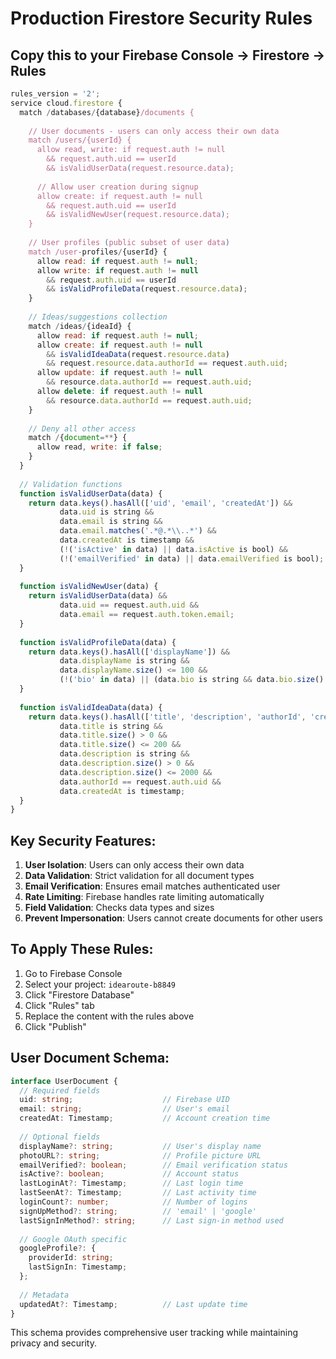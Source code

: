 # Production Firestore Security Rules

## Copy this to your Firebase Console → Firestore → Rules

```javascript
rules_version = '2';
service cloud.firestore {
  match /databases/{database}/documents {
    
    // User documents - users can only access their own data
    match /users/{userId} {
      allow read, write: if request.auth != null 
        && request.auth.uid == userId
        && isValidUserData(request.resource.data);
      
      // Allow user creation during signup
      allow create: if request.auth != null 
        && request.auth.uid == userId
        && isValidNewUser(request.resource.data);
    }
    
    // User profiles (public subset of user data)
    match /user-profiles/{userId} {
      allow read: if request.auth != null;
      allow write: if request.auth != null 
        && request.auth.uid == userId
        && isValidProfileData(request.resource.data);
    }
    
    // Ideas/suggestions collection
    match /ideas/{ideaId} {
      allow read: if request.auth != null;
      allow create: if request.auth != null 
        && isValidIdeaData(request.resource.data)
        && request.resource.data.authorId == request.auth.uid;
      allow update: if request.auth != null 
        && resource.data.authorId == request.auth.uid;
      allow delete: if request.auth != null 
        && resource.data.authorId == request.auth.uid;
    }
    
    // Deny all other access
    match /{document=**} {
      allow read, write: if false;
    }
  }
  
  // Validation functions
  function isValidUserData(data) {
    return data.keys().hasAll(['uid', 'email', 'createdAt']) &&
           data.uid is string &&
           data.email is string &&
           data.email.matches('.*@.*\\..*') &&
           data.createdAt is timestamp &&
           (!('isActive' in data) || data.isActive is bool) &&
           (!('emailVerified' in data) || data.emailVerified is bool);
  }
  
  function isValidNewUser(data) {
    return isValidUserData(data) &&
           data.uid == request.auth.uid &&
           data.email == request.auth.token.email;
  }
  
  function isValidProfileData(data) {
    return data.keys().hasAll(['displayName']) &&
           data.displayName is string &&
           data.displayName.size() <= 100 &&
           (!('bio' in data) || (data.bio is string && data.bio.size() <= 500));
  }
  
  function isValidIdeaData(data) {
    return data.keys().hasAll(['title', 'description', 'authorId', 'createdAt']) &&
           data.title is string &&
           data.title.size() > 0 &&
           data.title.size() <= 200 &&
           data.description is string &&
           data.description.size() > 0 &&
           data.description.size() <= 2000 &&
           data.authorId == request.auth.uid &&
           data.createdAt is timestamp;
  }
}
```

## Key Security Features:

1. **User Isolation**: Users can only access their own data
2. **Data Validation**: Strict validation for all document types
3. **Email Verification**: Ensures email matches authenticated user
4. **Rate Limiting**: Firebase handles rate limiting automatically
5. **Field Validation**: Checks data types and sizes
6. **Prevent Impersonation**: Users cannot create documents for other users

## To Apply These Rules:

1. Go to Firebase Console
2. Select your project: `idearoute-b8849`
3. Click "Firestore Database"
4. Click "Rules" tab
5. Replace the content with the rules above
6. Click "Publish"

## User Document Schema:

```typescript
interface UserDocument {
  // Required fields
  uid: string;                    // Firebase UID
  email: string;                  // User's email
  createdAt: Timestamp;           // Account creation time
  
  // Optional fields
  displayName?: string;           // User's display name
  photoURL?: string;              // Profile picture URL
  emailVerified?: boolean;        // Email verification status
  isActive?: boolean;             // Account status
  lastLoginAt?: Timestamp;        // Last login time
  lastSeenAt?: Timestamp;         // Last activity time
  loginCount?: number;            // Number of logins
  signUpMethod?: string;          // 'email' | 'google'
  lastSignInMethod?: string;      // Last sign-in method used
  
  // Google OAuth specific
  googleProfile?: {
    providerId: string;
    lastSignIn: Timestamp;
  };
  
  // Metadata
  updatedAt?: Timestamp;          // Last update time
}
```

This schema provides comprehensive user tracking while maintaining privacy and security.
